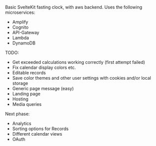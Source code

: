 Basic SvelteKit fasting clock, with aws backend. Uses the following microservices:

- Amplify
- Cognito
- API-Gateway
- Lambda
- DynamoDB

TODO:

- Get exceeded calculations working correctly (first attempt failed)
- Fix calendar display colors etc.
- Editable records
- Save color themes and other user settings with cookies and/or local storage
- Generic page message (easy)
- Landing page
- Hosting
- Media queries

Next phase:

- Analytics
- Sorting options for Records
- Different calendar views
- OAuth

